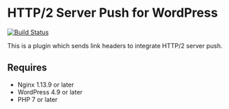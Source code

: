 # HTTP/2 Server Push for WordPress

[![Build Status](https://travis-ci.org/tarosky/http2-server-push.svg?branch=master)](https://travis-ci.org/tarosky/http2-server-push)

This is a plugin which sends link headers to integrate HTTP/2 server push.

## Requires

* Nginx 1.13.9 or later
* WordPress 4.9 or later
* PHP 7 or later
